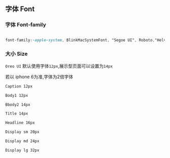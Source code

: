 ## 字体 Font


### 字体 Font-family

```css

font-family:-apple-system, BlinkMacSystemFont, "Segoe UI", Roboto,"Helvetica Neue", Helvetica, "PingFang SC", "Hiragino Sans GB", "Microsoft YaHei",SimSun, sans-serif;

```


### 大小 Size

`Oreo UI` 默认使用字体`12px`,展示型页面可以设置为`14px`

若以 iphone 6为准,字体为2倍字体


```css
Caption 12px

Body1 12px

Bbody2 14px

Title 14px

Headline 16px

Display sm 20px

Display md 24px

Display lg 32px

```
